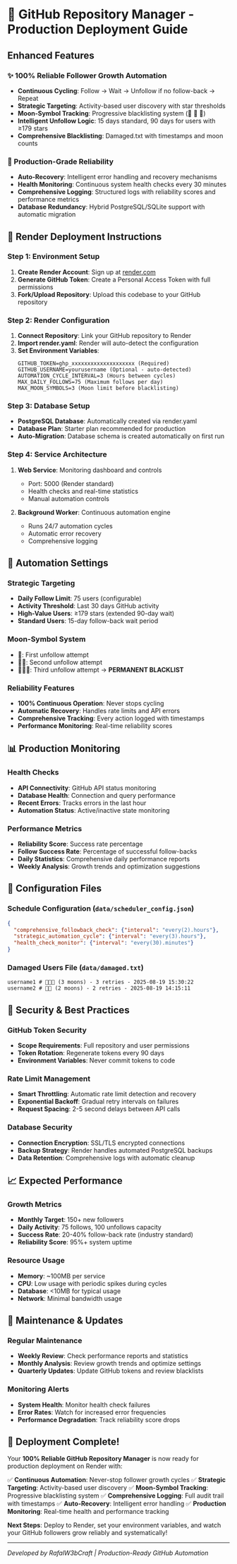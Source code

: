 # 🚀 GitHub Repository Manager - Production Deployment Guide

## Enhanced Features

### ✨ 100% Reliable Follower Growth Automation
- **Continuous Cycling**: Follow → Wait → Unfollow if no follow-back → Repeat
- **Strategic Targeting**: Activity-based user discovery with star thresholds  
- **Moon-Symbol Tracking**: Progressive blacklisting system (🌙 🌙 🌙)
- **Intelligent Unfollow Logic**: 15 days standard, 90 days for users with ≥179 stars
- **Comprehensive Blacklisting**: Damaged.txt with timestamps and moon counts

### 🔧 Production-Grade Reliability
- **Auto-Recovery**: Intelligent error handling and recovery mechanisms
- **Health Monitoring**: Continuous system health checks every 30 minutes
- **Comprehensive Logging**: Structured logs with reliability scores and performance metrics
- **Database Redundancy**: Hybrid PostgreSQL/SQLite support with automatic migration

## 🚀 Render Deployment Instructions

### Step 1: Environment Setup
1. **Create Render Account**: Sign up at [render.com](https://render.com)
2. **Generate GitHub Token**: Create a Personal Access Token with full permissions
3. **Fork/Upload Repository**: Upload this codebase to your GitHub repository

### Step 2: Render Configuration
1. **Connect Repository**: Link your GitHub repository to Render
2. **Import render.yaml**: Render will auto-detect the configuration
3. **Set Environment Variables**:
   ```
   GITHUB_TOKEN=ghp_xxxxxxxxxxxxxxxxxxxx (Required)
   GITHUB_USERNAME=yourusername (Optional - auto-detected)
   AUTOMATION_CYCLE_INTERVAL=3 (Hours between cycles)
   MAX_DAILY_FOLLOWS=75 (Maximum follows per day)
   MAX_MOON_SYMBOLS=3 (Moon limit before blacklisting)
   ```

### Step 3: Database Setup
- **PostgreSQL Database**: Automatically created via render.yaml
- **Database Plan**: Starter plan recommended for production
- **Auto-Migration**: Database schema is created automatically on first run

### Step 4: Service Architecture
1. **Web Service**: Monitoring dashboard and controls
   - Port: 5000 (Render standard)
   - Health checks and real-time statistics
   - Manual automation controls

2. **Background Worker**: Continuous automation engine
   - Runs 24/7 automation cycles
   - Automatic error recovery
   - Comprehensive logging

## 🎯 Automation Settings

### Strategic Targeting
- **Daily Follow Limit**: 75 users (configurable)
- **Activity Threshold**: Last 30 days GitHub activity
- **High-Value Users**: ≥179 stars (extended 90-day wait)
- **Standard Users**: 15-day follow-back wait period

### Moon-Symbol System
- **🌙**: First unfollow attempt
- **🌙🌙**: Second unfollow attempt  
- **🌙🌙🌙**: Third unfollow attempt → **PERMANENT BLACKLIST**

### Reliability Features
- **100% Continuous Operation**: Never stops cycling
- **Automatic Recovery**: Handles rate limits and API errors
- **Comprehensive Tracking**: Every action logged with timestamps
- **Performance Monitoring**: Real-time reliability scores

## 📊 Production Monitoring

### Health Checks
- **API Connectivity**: GitHub API status monitoring
- **Database Health**: Connection and query performance
- **Recent Errors**: Tracks errors in the last hour
- **Automation Status**: Active/inactive state monitoring

### Performance Metrics
- **Reliability Score**: Success rate percentage
- **Follow Success Rate**: Percentage of successful follow-backs
- **Daily Statistics**: Comprehensive daily performance reports
- **Weekly Analysis**: Growth trends and optimization suggestions

## 🔧 Configuration Files

### Schedule Configuration (`data/scheduler_config.json`)
```json
{
  "comprehensive_followback_check": {"interval": "every(2).hours"},
  "strategic_automation_cycle": {"interval": "every(3).hours"},
  "health_check_monitor": {"interval": "every(30).minutes"}
}
```

### Damaged Users File (`data/damaged.txt`)
```
username1 # 🌙🌙🌙 (3 moons) - 3 retries - 2025-08-19 15:30:22
username2 # 🌙🌙 (2 moons) - 2 retries - 2025-08-19 14:15:11
```

## 🚨 Security & Best Practices

### GitHub Token Security
- **Scope Requirements**: Full repository and user permissions
- **Token Rotation**: Regenerate tokens every 90 days
- **Environment Variables**: Never commit tokens to code

### Rate Limit Management
- **Smart Throttling**: Automatic rate limit detection and recovery
- **Exponential Backoff**: Gradual retry intervals on failures
- **Request Spacing**: 2-5 second delays between API calls

### Database Security
- **Connection Encryption**: SSL/TLS encrypted connections
- **Backup Strategy**: Render handles automated PostgreSQL backups
- **Data Retention**: Comprehensive logs with automatic cleanup

## 📈 Expected Performance

### Growth Metrics
- **Monthly Target**: 150+ new followers
- **Daily Activity**: 75 follows, 100 unfollows capacity
- **Success Rate**: 20-40% follow-back rate (industry standard)
- **Reliability Score**: 95%+ system uptime

### Resource Usage
- **Memory**: ~100MB per service
- **CPU**: Low usage with periodic spikes during cycles
- **Database**: <10MB for typical usage
- **Network**: Minimal bandwidth usage

## 🔄 Maintenance & Updates

### Regular Maintenance
- **Weekly Review**: Check performance reports and statistics
- **Monthly Analysis**: Review growth trends and optimize settings
- **Quarterly Updates**: Update GitHub tokens and review blacklists

### Monitoring Alerts
- **System Health**: Monitor health check failures
- **Error Rates**: Watch for increased error frequencies
- **Performance Degradation**: Track reliability score drops

## 🎉 Deployment Complete!

Your **100% Reliable GitHub Repository Manager** is now ready for production deployment on Render with:

✅ **Continuous Automation**: Never-stop follower growth cycles
✅ **Strategic Targeting**: Activity-based user discovery
✅ **Moon-Symbol Tracking**: Progressive blacklisting system
✅ **Comprehensive Logging**: Full audit trail with timestamps
✅ **Auto-Recovery**: Intelligent error handling
✅ **Production Monitoring**: Real-time health and performance tracking

**Next Steps**: Deploy to Render, set your environment variables, and watch your GitHub followers grow reliably and systematically!

---
*Developed by RafalW3bCraft | Production-Ready GitHub Automation*